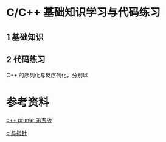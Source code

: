 # C/C++ 基础知识学习与代码练习

## 1 基础知识

## 2 代码练习

C++ 的序列化与反序列化，分别以

# 参考资料

[c++ primer 第五版](https://book.douban.com/subject/25708312/)

[c 与指针](https://book.douban.com/subject/3012360/)

